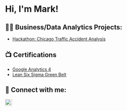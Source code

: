 <h1>Hi, I'm Mark! </h1>

<h2>👨‍💻 Business/Data Analytics Projects:</h2>

- [Hackathon: Chicago Traffic Accident Analysis](https://github.com/MarkWu-UT/Hack_Chicago_Accidents_Analysis/blob/main/README.md)

<h2>📺 Certifications</h2>

- [Google Analytics 4](https://github.com/MarkWu-UT/MarkWu-UT/blob/main/Certificate-GA4.pdf)
- [Lean Six Sigma Green Belt](https://github.com/MarkWu-UT/MarkWu-UT/blob/main/Green%20Belt.pdf)

<h2> 🤳 Connect with me:</h2>

[<img align="left" alt="JoshMadakor | LinkedIn" width="22px" src="https://cdn.jsdelivr.net/npm/simple-icons@v3/icons/linkedin.svg" />][linkedin]

[linkedin]: https://cdn.jsdelivr.net/npm/simple-icons@v3/icons/linkedin.svg

<!--

Here are some ideas to get you started:

- 🔭 I’m currently working on ...
- 🌱 I’m currently learning ...
- 👯 I’m looking to collaborate on ...
- 🤔 I’m looking for help with ...
- 💬 Ask me about ...
- 📫 How to reach me: ...
- 😄 Pronouns: ...
- ⚡ Fun fact: ...
-->
